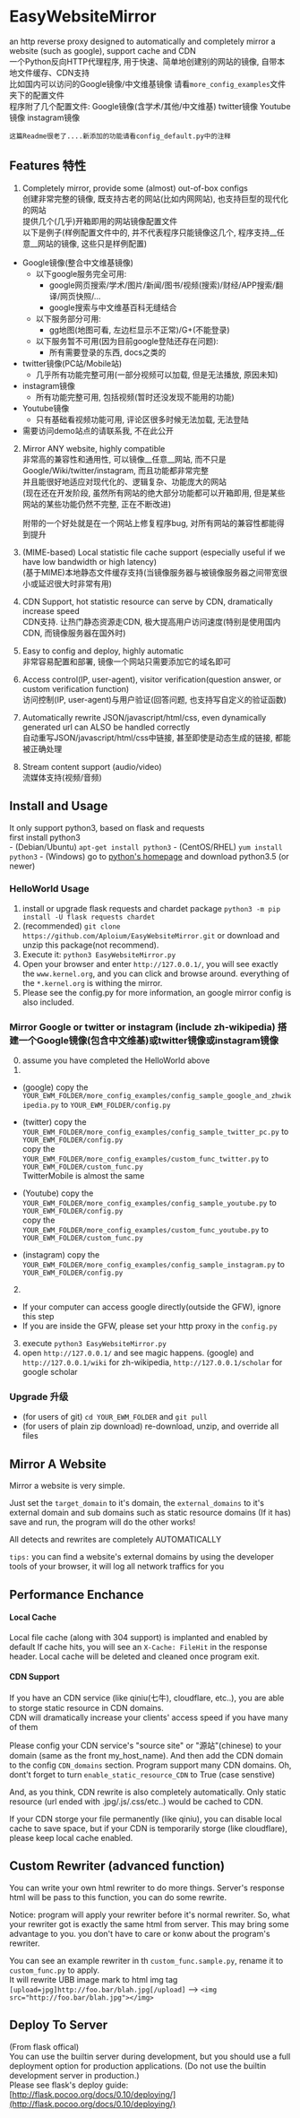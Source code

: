 # EasyWebsiteMirror
an http reverse proxy designed to automatically and completely mirror a website (such as google), support cache and CDN  
一个Python反向HTTP代理程序, 用于快速、简单地创建别的网站的镜像, 自带本地文件缓存、CDN支持  
比如国内可以访问的Google镜像/中文维基镜像 请看`more_config_examples`文件夹下的配置文件  
程序附了几个配置文件:  Google镜像(含学术/其他/中文维基) twitter镜像 Youtube镜像 instagram镜像   
  
  
`这篇Readme很老了....新添加的功能请看config_default.py中的注释`  
  

## Features 特性
1. Completely mirror, provide some (almost) out-of-box configs  
  创建非常完整的镜像, 既支持古老的网站(比如内网网站), 也支持巨型的现代化的网站   
  提供几个(几乎)开箱即用的网站镜像配置文件  
  以下是例子(样例配置文件中的, 并不代表程序只能镜像这几个, 程序支持__任意__网站的镜像, 这些只是样例配置)    
  - Google镜像(整合中文维基镜像)
    - 以下google服务完全可用:
      - google网页搜索/学术/图片/新闻/图书/视频(搜索)/财经/APP搜索/翻译/网页快照/...
      - google搜索与中文维基百科无缝结合
    - 以下服务部分可用:
      - gg地图(地图可看, 左边栏显示不正常)/G+(不能登录)
    - 以下服务暂不可用(因为目前google登陆还存在问题):
      - 所有需要登录的东西, docs之类的
  - twitter镜像(PC站/Mobile站)
    - 几乎所有功能完整可用(一部分视频可以加载, 但是无法播放, 原因未知)
  - instagram镜像
    - 所有功能完整可用, 包括视频(暂时还没发现不能用的功能)
  - Youtube镜像
    - 只有基础看视频功能可用, 评论区很多时候无法加载, 无法登陆 
  - 需要访问demo站点的请联系我, 不在此公开
  
2. Mirror ANY website, highly compatible  
   非常高的兼容性和通用性, 可以镜像__任意__网站, 而不只是Google/Wiki/twitter/instagram, 而且功能都非常完整  
   并且能很好地适应对现代化的、逻辑复杂、功能庞大的网站  
   (现在还在开发阶段, 虽然所有网站的绝大部分功能都可以开箱即用, 但是某些网站的某些功能仍然不完整, 正在不断改进)  

   附带的一个好处就是在一个网站上修复程序bug, 对所有网站的兼容性都能得到提升  
  
3. (MIME-based) Local statistic file cache support (especially useful if we have low bandwidth or high latency)  
  (基于MIME)本地静态文件缓存支持(当镜像服务器与被镜像服务器之间带宽很小或延迟很大时非常有用)  
  
4. CDN Support, hot statistic resource can serve by CDN, dramatically increase speed  
  CDN支持. 让热门静态资源走CDN, 极大提高用户访问速度(特别是使用国内CDN, 而镜像服务器在国外时)  
  
5. Easy to config and deploy, highly automatic  
  非常容易配置和部署, 镜像一个网站只需要添加它的域名即可  
  
6. Access control(IP, user-agent), visitor verification(question answer, or custom verification function)  
  访问控制(IP, user-agent)与用户验证(回答问题, 也支持写自定义的验证函数)  
  
7. Automatically rewrite JSON/javascript/html/css, even dynamically generated url can ALSO be handled correctly  
  自动重写JSON/javascript/html/css中链接, 甚至即使是动态生成的链接, 都能被正确处理  

8. Stream content support (audio/video)  
  流媒体支持(视频/音频)  
  
## Install and Usage
It only support python3, based on flask and requests  
first install python3  
    - (Debian/Ubuntu) `apt-get install python3`
    - (CentOS/RHEL) `yum install python3`
    - (Windows) go to [python's homepage](https://www.python.org/downloads/) and download python3.5 (or newer)  

### HelloWorld Usage  
1. install or upgrade flask requests and chardet package `python3 -m pip install -U flask requests chardet`  
2. (recommended) `git clone https://github.com/Aploium/EasyWebsiteMirror.git` or download and unzip this package(not recommend).   
3. Execute it: `python3 EasyWebsiteMirror.py`  
4. Open your browser and enter `http://127.0.0.1/`, you will see exactly the `www.kernel.org`, and you can click and browse around. everything of
 the `*.kernel.org` is withing the mirror.
5. Please see the config.py for more information, an google mirror config is also included.

### Mirror Google or twitter or instagram (include zh-wikipedia) 搭建一个Google镜像(包含中文维基)或twitter镜像或instagram镜像 
0. assume you have completed the HelloWorld above
1. 
  - (google) copy the `YOUR_EWM_FOLDER/more_config_examples/config_sample_google_and_zhwikipedia.py` to `YOUR_EWM_FOLDER/config.py`  
  
  - (twitter) copy the `YOUR_EWM_FOLDER/more_config_examples/config_sample_twitter_pc.py` to `YOUR_EWM_FOLDER/config.py`  
                copy the `YOUR_EWM_FOLDER/more_config_examples/custom_func_twitter.py` to `YOUR_EWM_FOLDER/custom_func.py`  
                TwitterMobile is almost the same

  - (Youtube)  copy the `YOUR_EWM_FOLDER/more_config_examples/config_sample_youtube.py` to `YOUR_EWM_FOLDER/config.py`  
               copy the `YOUR_EWM_FOLDER/more_config_examples/custom_func_youtube.py` to `YOUR_EWM_FOLDER/custom_func.py`  
  
  - (instagram) copy the `YOUR_EWM_FOLDER/more_config_examples/config_sample_instagram.py` to `YOUR_EWM_FOLDER/config.py`  
2. 
  - If your computer can access google directly(outside the GFW), ignore this step
  - If you are inside the GFW, please set your http proxy in the `config.py`
3. execute `python3 EasyWebsiteMirror.py`
4. open `http://127.0.0.1/` and see magic happens. (google) and `http://127.0.0.1/wiki` for zh-wikipedia, `http://127.0.0.1/scholar` for google scholar

### Upgrade 升级
 - (for users of git) `cd YOUR_EWM_FOLDER` and `git pull`
 - (for users of plain zip download) re-download, unzip, and override all files
 

  
## Mirror A Website
Mirror a website is very simple.  

Just set the `target_domain` to it's domain, the `external_domains` to it's external domain and sub domains 
such as static resource domains (If it has)  
save and run, the program will do the other works!   

All detects and rewrites are completely AUTOMATICALLY  

`tips:` you can find a website's external domains by using the developer tools of your browser, it will log all network traffics for you  

## Performance Enchance
#### Local Cache
  Local file cache (along with 304 support) is implanted and enabled by default
  If cache hits, you will see an `X-Cache: FileHit` in the response header.
  Local cache will be deleted and cleaned once program exit.
  
#### CDN Support
If you have an CDN service (like qiniu(七牛), cloudflare, etc..), you are able to storge static resource in CDN domains.  
CDN will dramatically increase your clients' access speed if you have many of them  

Please config your CDN service's "source site" or "源站"(chinese) to your domain (same as the front my_host_name). And then add the CDN domain to the config `CDN_domains` section. Program support many CDN domains.
Oh, dont't forget to turn `enable_static_resource_CDN` to True (case senstive)

And, as you think, CDN rewrite is also completely automatically.
Only static resource (url ended with .jpg/.js/.css/etc..) would be cached to CDN.

If your CDN storge your file permanently (like qiniu), you can disable local cache to save space, but if your CDN is temporarily storge (like cloudflare), please keep local cache enabled.
  
## Custom Rewriter (advanced function)
You can write your own html rewriter to do more things. Server's response html will be pass to this function, you can do some rewrite.  

Notice: program will apply your rewriter before it's normal rewriter. So, what your rewriter got is exactly the same html from server. This may bring some advantage to you. you don't have to care or konw about the program's rewriter.  

You can see an example rewriter in th `custom_func.sample.py`, rename it to `custom_func.py` to apply.  
It will rewrite UBB image mark to html img tag  
`[upload=jpg]http://foo.bar/blah.jpg[/upload]` --> `<img src="http://foo.bar/blah.jpg"></img>` 

## Deploy To Server
(From flask offical)  
    You can use the builtin server during development, but you should use a full deployment option for production applications. (Do not use the builtin development server in production.)  
Please see flask's deploy guide: [http://flask.pocoo.org/docs/0.10/deploying/](http://flask.pocoo.org/docs/0.10/deploying/)  

